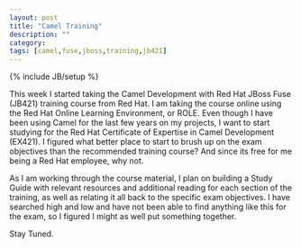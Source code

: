 ```yaml
---
layout: post
title: "Camel Training"
description: ""
category:
tags: [camel,fuse,jboss,training,jb421]
---
```

{% include JB/setup %}

This week I started taking the Camel Development with Red Hat JBoss Fuse (JB421) training course from Red Hat. I am taking the course online using the Red Hat Online Learning Environment, or ROLE. Even though I have been using Camel for the last few years on my projects, I want to start studying for the Red Hat Certificate of Expertise in Camel Development (EX421). I figured what better place to start to brush up on the exam objectives than the recommended training course? And since its free for me being a Red Hat employee, why not.

As I am working through the course material, I plan on building a Study Guide with relevant resources and additional reading for each section of the training, as well as relating it all back to the specific exam objectives. I have searched high and low and have not been able to find anything like this for the exam, so I figured I might as well put something together.

Stay Tuned.
